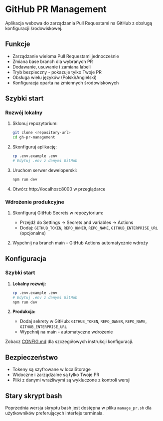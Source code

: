 # GitHub PR Management

Aplikacja webowa do zarządzania Pull Requestami na GitHub z obsługą konfiguracji środowiskowej.

## Funkcje

- Zarządzanie wieloma Pull Requestami jednocześnie
- Zmiana base branch dla wybranych PR
- Dodawanie, usuwanie i zamiana labeli
- Tryb bezpieczny - pokazuje tylko Twoje PR
- Obsługa wielu języków (Polski/Angielski)
- Konfiguracja oparta na zmiennych środowiskowych

## Szybki start

### Rozwój lokalny

1. Sklonuj repozytorium:

   ```bash
   git clone <repository-url>
   cd gh-pr-management
   ```

2. Skonfiguruj aplikację:

   ```bash
   cp .env.example .env
   # Edytuj .env z danymi GitHub
   ```

3. Uruchom serwer deweloperski:

   ```bash
   npm run dev
   ```

4. Otwórz http://localhost:8000 w przeglądarce

### Wdrożenie produkcyjne

1. Skonfiguruj GitHub Secrets w repozytorium:

   - Przejdź do Settings → Secrets and variables → Actions
   - Dodaj: `GITHUB_TOKEN`, `REPO_OWNER`, `REPO_NAME`, `GITHUB_ENTERPRISE_URL` (opcjonalne)

2. Wypchnij na branch main - GitHub Actions automatycznie wdroży

## Konfiguracja

### Szybki start

1. **Lokalny rozwój:**

   ```bash
   cp .env.example .env
   # Edytuj .env z danymi GitHub
   npm run dev
   ```

2. **Produkcja:**
   - Dodaj sekrety w GitHub: `GITHUB_TOKEN`, `REPO_OWNER`, `REPO_NAME`, `GITHUB_ENTERPRISE_URL`
   - Wypchnij na main - automatyczne wdrożenie

Zobacz [CONFIG.md](CONFIG.md) dla szczegółowych instrukcji konfiguracji.

## Bezpieczeństwo

- Tokeny są szyfrowane w localStorage
- Widoczne i zarządzalne są tylko Twoje PR
- Pliki z danymi wrażliwymi są wykluczone z kontroli wersji

## Stary skrypt bash

Poprzednia wersja skryptu bash jest dostępna w pliku `manage_pr.sh` dla użytkowników preferujących interfejs terminala.

